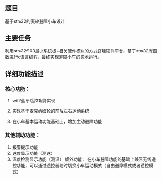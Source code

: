 ## 题目

基于stm32的麦轮避障小车设计

## 主要任务

利用stm32f103最小系统板+相关硬件模块的方式搭建硬件平台，基于stm32库函数进行c语言编程，最终实现避障小车的实地运行。

## 详细功能描述

### 核心功能：

1. wifi/蓝牙遥控功能实现

2. 实现基于麦克纳姆轮的前后左右运动系统

3. 在小车基本运动功能基础上，增加主动避障功能

### 其他辅助功能：

1. 报警提示功能
2. 速度显示功能（测速）
3. 温度检测显示功能（测温）
额外功能：
在小车避障功能的基础上兼容无线遥控功能，可以通过遥控器随时切换小车运动模式（自由避障模式或者遥控模式）
